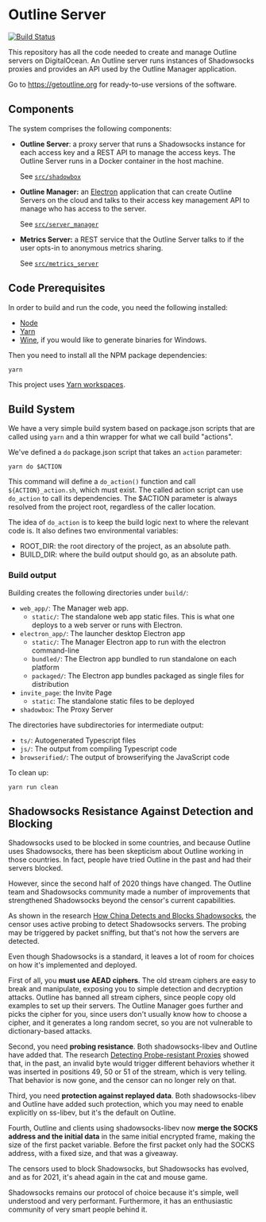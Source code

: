 # Outline Server

[![Build Status](https://travis-ci.org/Jigsaw-Code/outline-server.svg?branch=master)](https://travis-ci.org/Jigsaw-Code/outline-server)

This repository has all the code needed to create and manage Outline servers on
DigitalOcean. An Outline server runs instances of Shadowsocks proxies and
provides an API used by the Outline Manager application.

Go to https://getoutline.org for ready-to-use versions of the software.

## Components

The system comprises the following components:

- **Outline Server**: a proxy server that runs a Shadowsocks instance for each
  access key and a REST API to manage the access keys. The Outline Server runs
  in a Docker container in the host machine.

  See [`src/shadowbox`](src/shadowbox)

- **Outline Manager:** an [Electron](https://electronjs.org/) application that
  can create Outline Servers on the cloud and talks to their access key
  management API to manage who has access to the server.

  See [`src/server_manager`](src/server_manager)

- **Metrics Server:** a REST service that the Outline Server talks to
  if the user opts-in to anonymous metrics sharing.

  See [`src/metrics_server`](src/metrics_server)


## Code Prerequisites

In order to build and run the code, you need the following installed:
  - [Node](https://nodejs.org/)
  - [Yarn](https://yarnpkg.com/en/docs/install)
  - [Wine](https://www.winehq.org/download), if you would like to generate binaries for Windows.

Then you need to install all the NPM package dependencies:
```
yarn
```

This project uses [Yarn workspaces](https://yarnpkg.com/blog/2017/08/02/introducing-workspaces/).


## Build System

We have a very simple build system based on package.json scripts that are called using `yarn`
and a thin wrapper for what we call build "actions".

We've defined a `do` package.json script that takes an `action` parameter:
```shell
yarn do $ACTION
```

This command will define a `do_action()` function and call `${ACTION}_action.sh`, which must exist.
The called action script can use `do_action` to call its dependencies. The $ACTION parameter is
always resolved from the project root, regardless of the caller location.

The idea of `do_action` is to keep the build logic next to where the relevant code is.
It also defines two environmental variables:

- ROOT_DIR: the root directory of the project, as an absolute path.
- BUILD_DIR: where the build output should go, as an absolute path.

### Build output

Building creates the following directories under `build/`:
- `web_app/`: The Manager web app.
  - `static/`: The standalone web app static files. This is what one deploys to a web server or runs with Electron.
- `electron_app/`: The launcher desktop Electron app
  - `static/`: The Manager Electron app to run with the electron command-line
  - `bundled/`: The Electron app bundled to run standalone on each platform
  - `packaged/`: The Electron app bundles packaged as single files for distribution
- `invite_page`: the Invite Page
  - `static`: The standalone static files to be deployed
- `shadowbox`: The Proxy Server

The directories have subdirectories for intermediate output:
- `ts/`: Autogenerated Typescript files
- `js/`: The output from compiling Typescript code
- `browserified/`: The output of browserifying the JavaScript code

To clean up:
```
yarn run clean
```

## Shadowsocks Resistance Against Detection and Blocking

Shadowsocks used to be blocked in some countries, and because Outline uses Shadowsocks, there has been skepticism about Outline working in those countries. In fact, people have tried Outline in the past and had their servers blocked.

However, since the second half of 2020 things have changed. The Outline team and Shadowsocks community made a number of improvements that strengthened Shadowsocks beyond the censor's current capabilities.

As shown in the research [How China Detects and Blocks Shadowsocks](https://gfw.report/talks/imc20/en/), the censor uses active probing to detect Shadowsocks servers. The probing may be triggered by packet sniffing, but that's not how the servers are detected.

Even though Shadowsocks is a standard, it leaves a lot of room for choices on how it's implemented and deployed.

First of all, you **must use AEAD ciphers**. The old stream ciphers are easy to break and manipulate, exposing you to simple detection and decryption attacks. Outline has banned all stream ciphers, since people copy old examples to set up their servers. The Outline Manager goes further and picks the cipher for you, since users don't usually know how to choose a cipher, and it generates a long random secret, so you are not vulnerable to dictionary-based attacks.

Second, you need **probing resistance**. Both shadowsocks-libev and Outline have added that. The research [Detecting Probe-resistant Proxies](https://www.ndss-symposium.org/ndss-paper/detecting-probe-resistant-proxies/) showed that, in the past, an invalid byte would trigger different behaviors whether it was inserted in positions 49, 50 or 51 of the stream, which is very telling. That behavior is now gone, and the censor can no longer rely on that.

Third, you need **protection against replayed data**. Both shadowsocks-libev and Outline have added such protection, which you may need to enable explicitly on ss-libev, but it's the default on Outline.

Fourth, Outline and clients using shadowsocks-libev now **merge the SOCKS address and the initial data** in the same initial encrypted frame, making the size of the first packet variable. Before the first packet only had the SOCKS address, with a fixed size, and that was a giveaway.

The censors used to block Shadowsocks, but Shadowsocks has evolved, and as for 2021, it's ahead again in the cat and mouse game.

Shadowsocks remains our protocol of choice because it's simple, well understood and very performant. Furthermore, it has an enthusiastic community of very smart people behind it.
